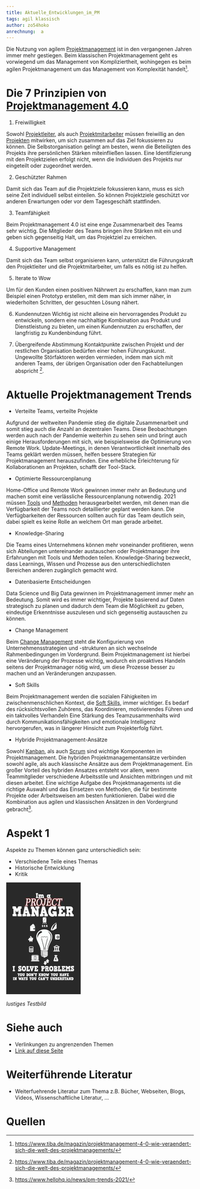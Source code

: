 ```yaml
---
title: Aktuelle_Entwicklungen_im_PM
tags: agil klassisch
author: zo54hoko
anrechnung:  a
---
```



Die Nutzung von agilem [Projektmanagement](https://github.com/ig27oqaf/ManagingProjectsSuccessfully.github.io/blob/main/kb/Projektmanagement.md) ist in den vergangenen Jahren immer mehr gestiegen. Beim klassischen Projektmanagement geht es vorwiegend um das Management von Kompliziertheit, wohingegen es beim agilen Projektmanagement um das Management von Komplexität handelt[^1]. 



# Die 7 Prinzipien von [Projektmanagement 4.0](https://github.com/zo54hoko/ManagingProjectsSuccessfully.github.io/blob/main/kb/Projektmanagement_4_0.md)

1. Freiwilligkeit

Sowohl [Projektleiter](https://github.com/ig27oqaf/ManagingProjectsSuccessfully.github.io/blob/main/kb/Projektleiter.md), als auch [Projektmitarbeiter](https://github.com/ig27oqaf/ManagingProjectsSuccessfully.github.io/blob/main/kb/Projektmitarbeiter.md) müssen freiwillig an den [Projekten](https://github.com/ig27oqaf/ManagingProjectsSuccessfully.github.io/blob/main/kb/Projekt.md) mitwirken, um sich zusammen auf das Ziel fokussieren  zu können. Die Selbstorganisation gelingt am besten, wenn die Beteiligten des Projekts ihre persönlichen Stärken miteinfließen lassen. Eine Identifizierung mit den Projektzielen erfolgt nicht, wenn die Individuen des Projekts nur eingeteilt oder zugeordnet werden.

2. Geschützter Rahmen

Damit sich das Team auf die Projektziele fokussieren kann, muss es sich seine Zeit individuell selbst einteilen. So können Projektziele geschützt vor anderen Erwartungen oder vor dem Tagesgeschäft stattfinden.

3. Teamfähigkeit

Beim Projektmanagement 4.0 ist eine enge Zusammenarbeit des Teams sehr wichtig. Die Mitglieder des Teams bringen ihre Stärken mit ein und geben sich gegenseitig Halt, um das Projektziel zu erreichen. 

4. Supportive Management

Damit sich das Team selbst organisieren kann, unterstützt die Führungskraft den Projektleiter und die Projektmitarbeiter, um falls es nötig ist zu helfen. 

5. Iterate to Wow

Um für den Kunden einen positiven Nährwert zu erschaffen, kann man zum Beispiel einen Prototyp erstellen, mit dem man sich immer näher, in wiederholten Schritten, der gesuchten Lösung nähert. 

6. Kundennutzen
Wichtig ist nicht alleine ein hervorragendes Produkt zu entwickeln, sondern eine nachhaltige Kombination aus Produkt und Dienstleistung zu bieten, um einen Kundennutzen zu erschaffen, der langfristig zu Kundenbindung führt.

7. Übergreifende Abstimmung
Kontaktpunkte zwischen Projekt und der restlichen Organisation bedürfen einer hohen Führungskunst. Ungewollte Störfaktoren werden vermieden, indem man sich mit anderen Teams, der übrigen Organisation oder den Fachabteilungen abspricht [^2].



# Aktuelle Projektmanagement Trends

* Verteilte Teams, verteilte Projekte

Aufgrund der weltweiten Pandemie stieg die digitale Zusammenarbeit und somit stieg auch die Anzahl an dezentralen Teams. Diese Beobachtungen werden auch nach der Pandemie weiterhin zu sehen sein und bringt auch einige Herausforderungen mit sich, wie beispielsweise die Optimierung von Remote Work.
Update-Meetings, in denen Verantwortlichkeit innerhalb des Teams geklärt werden müssen, helfen bessere Strategien für Projektmanagement herauszufinden.
Eine erhebliche Erleichterung für Kollaborationen an Projekten, schafft der Tool-Stack.


* Optimierte Ressourcenplanung 

Home-Office und Remote Work gewinnen immer mehr an Bedeutung und machen somit eine verlässliche Ressourcenplanung notwendig.
2021 müssen [Tools](https://github.com/ig27oqaf/ManagingProjectsSuccessfully.github.io/blob/main/kb/Uebersicht_PM_Tools.md) und [Methoden](https://github.com/ig27oqaf/ManagingProjectsSuccessfully.github.io/blob/main/kb/Methoden.md) herausgearbeitet werden, mit denen man die Verfügbarkeit der Teams noch detaillierter geplant werden kann.
Die Verfügbarkeiten der Ressourcen sollten auch für das Team deutlich sein, dabei spielt es keine Rolle an welchem Ort man gerade arbeitet. 

* Knowledge-Sharing

Die Teams eines Unternehmens können mehr voneinander profitieren, wenn sich Abteilungen untereinander austauschen oder Projektmanager ihre Erfahrungen mit Tools und Methoden teilen. Knowledge-Sharing bezweckt, dass Learnings, Wissen und Prozesse aus den unterschiedlichsten Bereichen anderen zugänglich gemacht wird.


* Datenbasierte Entscheidungen

Data Science und Big Data gewinnen im Projektmanagement immer mehr an Bedeutung. Somit wird es immer wichtiger, Projekte basierend auf Daten strategisch zu planen und dadurch dem Team die Möglichkeit zu geben, eindeutige Erkenntnisse auszulesen und sich gegenseitig austauschen zu können.


* Change Management

Beim [Change Management](https://github.com/ig27oqaf/ManagingProjectsSuccessfully.github.io/blob/main/kb/Change_Projekte.md) steht die Konfigurierung von Unternehmensstrategien und -strukturen an sich wechselnde Rahmenbedingungen im Vordergrund.
Beim Projektmanagement ist hierbei eine Veränderung der Prozesse wichtig, wodurch ein proaktives Handeln seitens der Projektmanager nötig wird, um diese Prozesse besser zu machen und an Veränderungen anzupassen.


* Soft Skills

Beim Projektmanagement werden die sozialen Fähigkeiten im zwischenmenschlichen Kontext, die [Soft Skills](https://github.com/ig27oqaf/ManagingProjectsSuccessfully.github.io/blob/main/kb/Softskills_im_Projektmanagement.md), immer wichtiger. Es bedarf des rücksichtsvollen Zuhörens, das Koordinieren, motivierendes Führen und ein taktvolles Verhandeln 
Eine Stärkung des Teamzusammenhalts wird durch Kommunikationsfähigkeiten und emotionale Intelligenz hervorgerufen, was in längerer Hinsicht zum Projekterfolg führt.


* Hybride Projektmanagement-Ansätze 

Sowohl [Kanban](https://github.com/ig27oqaf/ManagingProjectsSuccessfully.github.io/blob/main/kb/Kanban.md), als auch [Scrum](https://github.com/ig27oqaf/ManagingProjectsSuccessfully.github.io/blob/main/kb/SCRUM.md) sind wichtige Komponenten im Projektmanagement. Die hybriden Projektmanagementansätze verbinden sowohl agile, als auch klassische Ansätze aus dem Projektmanagement. Ein großer Vorteil des hybriden Ansatzes entsteht vor allem, wenn Teammitglieder verschiedene Arbeitsstile und Ansichten mitbringen und mit diesen arbeitet.
Eine wichtige Aufgabe des Projektmanagements ist die richtige Auswahl und das Einsetzen von Methoden, die für bestimmte Projekte oder Arbeitsweisen am besten funktionieren. Dabei wird die Kombination aus agilen und klassischen Ansätzen in den Vordergrund gebracht[^3].












# Aspekt 1

Aspekte zu Themen können ganz unterschiedlich sein:

* Verschiedene Teile eines Themas 
* Historische Entwicklung
* Kritik 

![Beispielabbildung](Aktuelle_Entwicklungen_im_PM/test-file.jpg)

*lustiges Testbild*




# Siehe auch

* Verlinkungen zu angrenzenden Themen
* [Link auf diese Seite](Aktuelle_Entwicklungen_im_PM.md)

# Weiterführende Literatur

* Weiterfuehrende Literatur zum Thema z.B. Bücher, Webseiten, Blogs, Videos, Wissenschaftliche Literatur, ...

# Quellen

[^1]: https://www.tiba.de/magazin/projektmanagement-4-0-wie-veraendert-sich-die-welt-des-projektmanagements/
[^2]: https://www.tiba.de/magazin/projektmanagement-4-0-wie-veraendert-sich-die-welt-des-projektmanagements/
[^3]: https://www.hellohq.io/news/pm-trends-2021/
